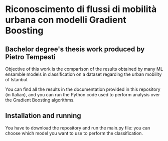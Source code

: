 # Riconoscimento di flussi di mobilità urbana con modelli Gradient Boosting
## Bachelor degree's thesis work produced by Pietro Tempesti

Objective of this work is the comparison of the results obtained by many ML ensamble models in classification on a dataset regarding the urban mobility of Istanbul.

You can find all the results in the documentation provided in this repository (in Italian), and you can run the Python code used to perform analysis over the Gradient Boosting algorithms.

## Installation and running

You have to download the repository and run the main.py file: you can choose which model you want to use to perform the classification.
